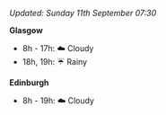 *Updated: Sunday 11th September 07:30*

**Glasgow**

* 8h - 17h: :cloud: Cloudy
* 18h, 19h: :umbrella: Rainy

**Edinburgh**

* 8h - 19h: :cloud: Cloudy
